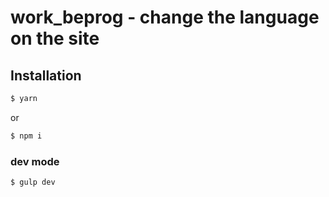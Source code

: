 # work_beprog - change the language on the site
## Installation
```sh
$ yarn
```
or
```sh
$ npm i
```

### dev mode
```sh
$ gulp dev
```
